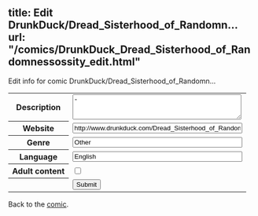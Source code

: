 title: Edit DrunkDuck/Dread_Sisterhood_of_Randomn...
url: "/comics/DrunkDuck_Dread_Sisterhood_of_Randomnessossity_edit.html"
---
Edit info for comic DrunkDuck/Dread_Sisterhood_of_Randomn...

<form name="comic" action="http://gaepostmail.appspot.com/comic/" method="post">
<table class="comicinfo">
<tr>
<th>Description</th><td><textarea name="description" cols="40" rows="3">-</textarea></td>
</tr>
<tr>
<th>Website</th><td><input type="text" name="url" value="http://www.drunkduck.com/Dread_Sisterhood_of_Randomnessossity/" size="40"/></td>
</tr>
<tr>
<th>Genre</th><td><input type="text" name="genre" value="Other" size="40"/></td>
</tr>
<tr>
<th>Language</th><td><input type="text" name="language" value="English" size="40"/></td>
</tr>
<tr>
<th>Adult content</th><td><input type="checkbox" name="adult" value="adult" /></td>
</tr>
<tr>
<th></th><td>
<input type="hidden" name="comic" value="DrunkDuck_Dread_Sisterhood_of_Randomnessossity" />
<input type="submit" name="submit" value="Submit" />
</td>
</tr>
</table>
</form>

Back to the [comic](DrunkDuck_Dread_Sisterhood_of_Randomnessossity.html).
